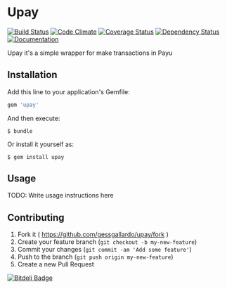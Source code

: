 # Upay


[![Build Status](https://travis-ci.org/gessgallardo/upay.svg?branch=master)](https://travis-ci.org/gessgallardo/upay)
[![Code Climate](https://codeclimate.com/github/gessgallardo/upay/badges/gpa.svg)](https://codeclimate.com/github/gessgallardo/upay)
[![Coverage Status](https://coveralls.io/repos/gessgallardo/upay/badge.svg?branch=master&service=github)](https://coveralls.io/github/gessgallardo/upay?branch=master)
[![Dependency Status](https://gemnasium.com/gessgallardo/upay.svg)](https://gemnasium.com/gessgallardo/upay)
[![Documentation](https://inch-ci.org/github/gessgallardo/upay.svg?branch=master)](https://inch-ci.org/github/gessgallardo/upay.svg?branch=master)

Upay it's a simple wrapper for make transactions in Payu


## Installation

Add this line to your application's Gemfile:

```ruby
gem 'upay'
```

And then execute:

    $ bundle

Or install it yourself as:

    $ gem install upay

## Usage

TODO: Write usage instructions here

## Contributing

1. Fork it ( https://github.com/gessgallardo/upay/fork )
2. Create your feature branch (`git checkout -b my-new-feature`)
3. Commit your changes (`git commit -am 'Add some feature'`)
4. Push to the branch (`git push origin my-new-feature`)
5. Create a new Pull Request


[![Bitdeli Badge](https://d2weczhvl823v0.cloudfront.net/gessgallardo/upay/trend.png)](https://bitdeli.com/free "Bitdeli Badge")

